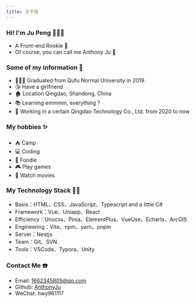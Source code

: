 ```yaml
---
title: 关于我
---
```


<h3 mt-0>Hi! I'm Ju Peng 🙋🏻‍♂️</h3>

- A Front-end Rookie 🐣
- Of course, you can call me Anthony Ju 😬

### Some of my information 📝
- 👨🏻‍🎓 Graduated from Qufu Normal University in 2019
- 😘 Have a girlfriend
- 🏚️ Location Qingdao, Shandong, China
- 📚 Learning emmmm, everything？
- 🏢 Working in a certain Qingdao Technology Co., Ltd. from 2020 to now

### My hobbies ✨
- ⛺️ Camp
- 💻 Coding
- 🍗 Foodie
- 🎮 Play games
- 🎥 Watch movies

### My Technology Stack 👨‍💻
- Basis：HTML、CSS、JavaScript、Typescript and a little C#
- Framework：Vue、Uniapp、React
- Efficiency：Unocss、Pinia、ElementPlus、VueUse、Echarts、ArcGIS
- Engineering：Vite、npm、yarn、pnpm
- Server：Nestjs
- Team：Git、SVN
- Tools：VSCode、Typora、Unity

### Contact Me ☎️
- Email: [1662345805@qq.com](mailto:1662345805@qq.com)
- Github: [AnthonyJu](https://github.com/AnthonyJu)
- WeChat: <span class="group" underline cursor-pointer>
            hwy961117
            <img 
              group-hover:block 
              hidden w-300px fixed inset-0 m-auto
              src="@/assets/wechat.png" 
            >
          </span>
